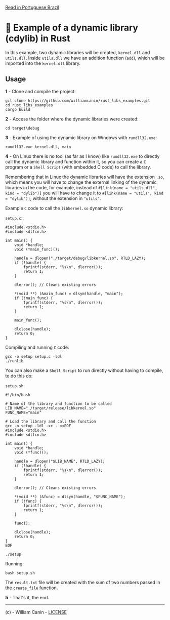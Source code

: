 [Read in Portuguese Brazil](README.md)

# :crab: Example of a dynamic library (cdylib) in Rust

In this example, two dynamic libraries will be created, `kernel.dll` and `utils.dll`.
Inside `utils.dll` we have an addition function (`add`), which will be imported into the `kernel.dll` library.

## Usage

**1** - Clone and compile the project:

```
git clone https://github.com/williamcanin/rust_libs_examples.git
cd rust_libs_examples
cargo build
```

**2** - Access the folder where the dynamic libraries were created:

```
cd target\debug
```

**3** - Example of using the dynamic library on Windows with `rundll32.exe`:

```
rundll32.exe kernel.dll, main
```

**4** - On Linux there is no tool (as far as I know) like `rundll32.exe` to directly call the dynamic library and function within it, so you can create a `C` program or a `Shell Script` (with embedded C code) to call the library.

Remembering that in Linux the dynamic libraries will have the extension `.so`, which means you will have to change the external linking of the dynamic libraries in the code, for example, instead of `#[link(name = "utils.dll", kind = "dylib")]` you will have to change it to `#[link(name = "utils", kind = "dylib")]`, without the extension in `"utils"`.

Example `C` code to call the `libkernel.so` dynamic library:

`setup.c`:

```
#include <stdio.h>
#include <dlfcn.h>

int main() {
    void *handle;
    void (*main_func)();

    handle = dlopen("./target/debug/libkernel.so", RTLD_LAZY);
    if (!handle) {
        fprintf(stderr, "%s\n", dlerror());
        return 1;
    }

    dlerror(); // Cleans existing errors

    *(void **) (&main_func) = dlsym(handle, "main");
    if (!main_func) {
        fprintf(stderr, "%s\n", dlerror());
        return 1;
    }

    main_func();

    dlclose(handle);
    return 0;
}
```

Compiling and running `C` code:

```
gcc -o setup setup.c -ldl
./runlib
```

You can also make a `Shell Script` to run directly without having to compile, to do this do:

`setup.sh`:

```
#!/bin/bash

# Name of the library and function to be called
LIB_NAME="./target/release/libkernel.so"
FUNC_NAME="main"

# Load the library and call the function
gcc -o setup -ldl -xc - <<EOF
#include <stdio.h>
#include <dlfcn.h>

int main() {
    void *handle;
    void (*func)();

    handle = dlopen("$LIB_NAME", RTLD_LAZY);
    if (!handle) {
        fprintf(stderr, "%s\n", dlerror());
        return 1;
    }

    dlerror(); // Cleans existing errors

    *(void **) (&func) = dlsym(handle, "$FUNC_NAME");
    if (!func) {
        fprintf(stderr, "%s\n", dlerror());
        return 1;
    }

    func();

    dlclose(handle);
    return 0;
}
EOF

./setup
```

Running:

```
bash setup.sh
```

The `result.txt` file will be created with the sum of two numbers passed in the
`create_file` function.

**5** - That's it, the end.

---
(c) - William Canin - [LICENSE](..\LICENSE)